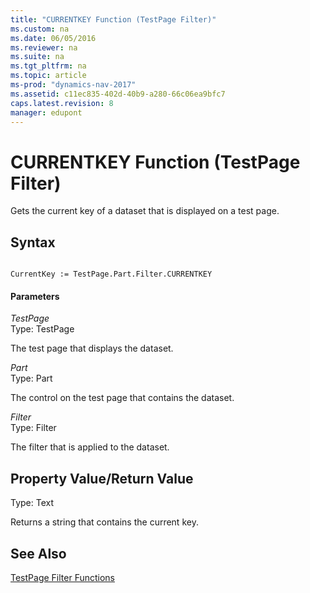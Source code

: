 ```yaml
---
title: "CURRENTKEY Function (TestPage Filter)"
ms.custom: na
ms.date: 06/05/2016
ms.reviewer: na
ms.suite: na
ms.tgt_pltfrm: na
ms.topic: article
ms-prod: "dynamics-nav-2017"
ms.assetid: c11ec835-402d-40b9-a280-66c06ea9bfc7
caps.latest.revision: 8
manager: edupont
---
```

# CURRENTKEY Function (TestPage Filter)
Gets the current key of a dataset that is displayed on a test page.  
  
## Syntax  
  
```  
  
CurrentKey := TestPage.Part.Filter.CURRENTKEY  
```  
  
#### Parameters  
 *TestPage*  
 Type: TestPage  
  
 The test page that displays the dataset.  
  
 *Part*  
 Type: Part  
  
 The control on the test page that contains the dataset.  
  
 *Filter*  
 Type: Filter  
  
 The filter that is applied to the dataset.  
  
## Property Value/Return Value  
 Type: Text  
  
 Returns a string that contains the current key.  
  
## See Also  
 [TestPage Filter Functions](TestPage-Filter-Functions.md)